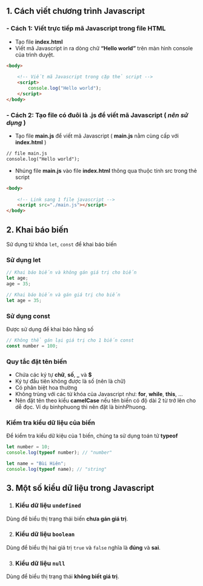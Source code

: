 ## 1. Cách viết chương trình Javascript

### - Cách 1: Viết trực tiếp mã Javascript trong file HTML

-  Tạo file **index.html**
-  Viết mã Javascript in ra dòng chữ **“Hello world”** trên màn hình console của trình
duyệt.

```HTML
<body>
    
    <!-- Viết mã Javascript trong cặp thẻ script -->
    <script>
        console.log("Hello world");
    </script>
</body>
```
### - Cách 2: Tạo file có đuôi là .js để viết mã Javascript ( ***nên sử dụng*** )

- Tạo file **main.js** để viết mã Javascript ( **main.js** nằm cùng cấp với **index.html** )

```html
// file main.js
console.log("Hello world");
```

- Nhúng file **main.js** vào file **index.html** thông qua thuộc tính src trong thẻ script

```html
<body>
    
    <!-- Link sang 1 file javascript -->
    <script src="./main.js"></script>
</body>
```

## 2. Khai báo biến

Sử dụng từ khóa `let`, `const` để khai báo biến

### Sử dụng let

```javascript
// Khai báo biến và không gán giá trị cho biến
let age;
age = 35;

// Khai báo biến và gán giá trị cho biến
let age = 35;
```
### Sử dụng const

Được sử dụng để khai báo hằng số

```javascript
// Không thể gán lại giá trị cho 1 biến const
const number = 100;
```

### Quy tắc đặt tên biến

-  Chứa các ký tự **chữ**, **số**, **_** và **$**
-  Ký tự đầu tiên không được là số (nên là chữ)
-  Có phân biệt hoa thường
-  Không trùng với các từ khóa của Javascript như: **for**, **while**, **this**, …
-  Nên đặt tên theo kiểu **camelCase** nếu tên biến có độ dài 2 từ trở lên cho dễ đọc. Ví
dụ binhphuong thì nên đặt là binhPhuong.

### Kiểm tra kiểu dữ liệu của biến

Để kiểm tra kiểu dữ kiệu của 1 biến, chúng ta sử dụng toán tử **typeof**

```javascript
let number = 10;
console.log(typeof number); // "number"

let name = "Bùi Hiên";
console.log(typeof name); // "string"
```
## 3. Một số kiểu dữ liệu trong Javascript

1. ### Kiểu dữ liệu `undefined`

Dùng để biểu thị trạng thái biến **chưa gán giá trị**.

2. ### Kiểu dữ liệu `boolean`

Dùng để biểu thị hai giá trị `true` và `false` nghĩa là **đúng** và **sai**.

3. ### Kiểu dữ liệu `null`

Dùng để biểu thị trạng thái **không biết giá trị**.

